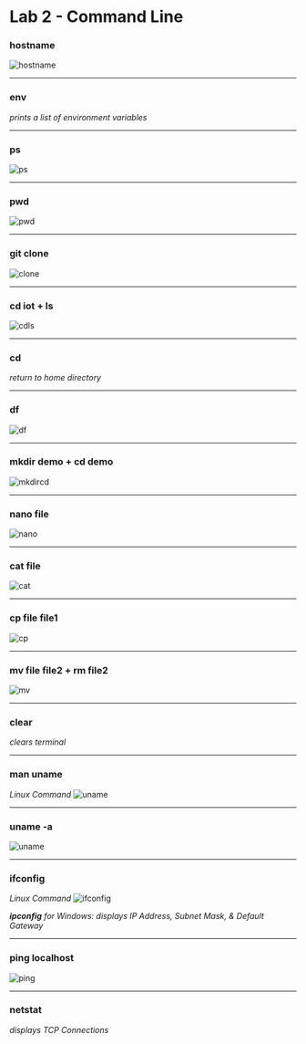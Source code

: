 # Lab 2 - Command Line

### hostname

![hostname](https://github.com/rkaspar123/CPE322/assets/123090388/af784c56-0c8a-4785-859d-5e359f500243)

---
### env

*prints a list of environment variables*

---
### ps

![ps](https://github.com/rkaspar123/CPE322/assets/123090388/2e3a4552-b32e-422e-93cd-45c19f0883cf)

---
### pwd

![pwd](https://github.com/rkaspar123/CPE322/assets/123090388/3d86e242-cf9c-4b04-bb1d-d17e9e420e2d)

---
### git clone

![clone](https://github.com/rkaspar123/CPE322/assets/123090388/891b430b-a62c-4a3c-87c2-14fd5dfd99ab)

---
### cd iot + ls

![cdls](https://github.com/rkaspar123/CPE322/assets/123090388/a827c9f6-7d9e-4bc7-ade7-e90960822af6)

---
### cd

*return to home directory*

---
### df

![df](https://github.com/rkaspar123/CPE322/assets/123090388/9dee0edf-ace9-44ad-8a1c-3a0bd89f6c55)

---
### mkdir demo + cd demo

![mkdircd](https://github.com/rkaspar123/CPE322/assets/123090388/e005e1cc-9d59-4e45-8e4c-897ca895447a)

---
### nano file

![nano](https://github.com/rkaspar123/CPE322/assets/123090388/3e3f2a47-9a31-4ac3-a94f-597b2ddb5c3b)

---
### cat file

![cat](https://github.com/rkaspar123/CPE322/assets/123090388/85f91dbb-6814-468f-be2c-80a6dbfd7165)

---
### cp file file1

![cp](https://github.com/rkaspar123/CPE322/assets/123090388/0b28bab6-6c13-41c8-80e7-682ce99807fd)

---
### mv file file2 + rm file2

![mv](https://github.com/rkaspar123/CPE322/assets/123090388/4793af8c-6a05-4209-bad6-97dec278dec9)

---
### clear

*clears terminal*

---
### man uname

*Linux Command*
![uname](https://github.com/rkaspar123/CPE322/assets/123090388/2920e84e-eae0-474f-98aa-dcb2f2eea53b)

---
### uname -a

![uname](https://github.com/rkaspar123/CPE322/assets/123090388/891a13b8-9557-468a-bebe-1ba428044719)

---
### ifconfig

*Linux Command*
![ifconfig](https://github.com/rkaspar123/CPE322/assets/123090388/255d37c1-4f3d-4b94-b96d-1cb0f0680cf2)

***ipconfig** for Windows: displays IP Address, Subnet Mask, & Default Gateway*

---
### ping localhost

![ping](https://github.com/rkaspar123/CPE322/assets/123090388/6260142c-d368-455a-86a2-3e0abd25f07b)

---
### netstat

*displays TCP Connections*
